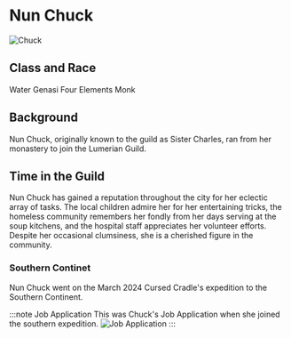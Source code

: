 # Nun Chuck

![Chuck](Chuck.png)

## Class and Race

Water Genasi Four Elements Monk

## Background

Nun Chuck, originally known to the guild as Sister Charles, ran from her monastery to join the Lumerian Guild. 

## Time in the Guild

Nun Chuck has gained a reputation throughout the city for her eclectic array of tasks. The local children admire her for her entertaining tricks, the homeless community remembers her fondly from her days serving at the soup kitchens, and the hospital staff appreciates her volunteer efforts. Despite her occasional clumsiness, she is a cherished figure in the community.

### Southern Continet

Nun Chuck went on the March 2024 Cursed Cradle's expedition to the Southern Continent. 

:::note Job Application
This was Chuck's Job Application when she joined the southern expedition.
![Job Application](Chuck_Job_App.png)
:::

